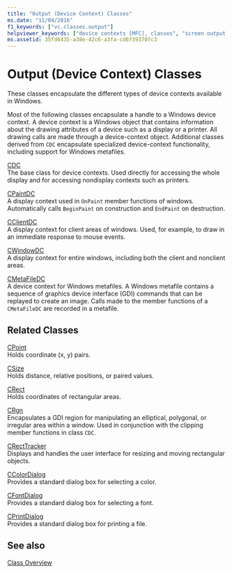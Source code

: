```yaml
---
title: "Output (Device Context) Classes"
ms.date: "11/04/2016"
f1_keywords: ["vc.classes.output"]
helpviewer_keywords: ["device contexts [MFC], classes", "screen output classes [MFC]", "printing classes [MFC]", "window drawing classes [MFC]", "painting classes [MFC]", "output classes [MFC]"]
ms.assetid: 35fd6435-a38e-42c6-a3fa-cd6f39370fc3
---
```

# Output (Device Context) Classes

These classes encapsulate the different types of device contexts available in Windows.

Most of the following classes encapsulate a handle to a Windows device context. A device context is a Windows object that contains information about the drawing attributes of a device such as a display or a printer. All drawing calls are made through a device-context object. Additional classes derived from `CDC` encapsulate specialized device-context functionality, including support for Windows metafiles.

[CDC](../mfc/reference/cdc-class.md)<br/>
The base class for device contexts. Used directly for accessing the whole display and for accessing nondisplay contexts such as printers.

[CPaintDC](../mfc/reference/cpaintdc-class.md)<br/>
A display context used in `OnPaint` member functions of windows. Automatically calls `BeginPaint` on construction and `EndPaint` on destruction.

[CClientDC](../mfc/reference/cclientdc-class.md)<br/>
A display context for client areas of windows. Used, for example, to draw in an immediate response to mouse events.

[CWindowDC](../mfc/reference/cwindowdc-class.md)<br/>
A display context for entire windows, including both the client and nonclient areas.

[CMetaFileDC](../mfc/reference/cmetafiledc-class.md)<br/>
A device context for Windows metafiles. A Windows metafile contains a sequence of graphics device interface (GDI) commands that can be replayed to create an image. Calls made to the member functions of a `CMetaFileDC` are recorded in a metafile.

## Related Classes

[CPoint](../atl-mfc-shared/reference/cpoint-class.md)<br/>
Holds coordinate (x, y) pairs.

[CSize](../atl-mfc-shared/reference/csize-class.md)<br/>
Holds distance, relative positions, or paired values.

[CRect](../atl-mfc-shared/reference/crect-class.md)<br/>
Holds coordinates of rectangular areas.

[CRgn](../mfc/reference/crgn-class.md)<br/>
Encapsulates a GDI region for manipulating an elliptical, polygonal, or irregular area within a window. Used in conjunction with the clipping member functions in class `CDC`.

[CRectTracker](../mfc/reference/crecttracker-class.md)<br/>
Displays and handles the user interface for resizing and moving rectangular objects.

[CColorDialog](../mfc/reference/ccolordialog-class.md)<br/>
Provides a standard dialog box for selecting a color.

[CFontDialog](../mfc/reference/cfontdialog-class.md)<br/>
Provides a standard dialog box for selecting a font.

[CPrintDialog](../mfc/reference/cprintdialog-class.md)<br/>
Provides a standard dialog box for printing a file.

## See also

[Class Overview](../mfc/class-library-overview.md)
